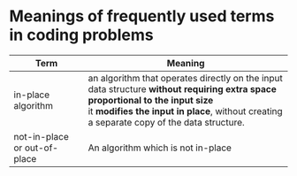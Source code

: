  # Meanings of frequently used terms in coding problems
| **Term** | **Meaning** |
|---|---|
| in-place algorithm | an algorithm that operates directly on the input data structure **without requiring extra space proportional to the input size** <br>  it **modifies the input in place**, without creating a separate copy of the data structure.|
| not-in-place or out-of-place | An algorithm which is not in-place |

